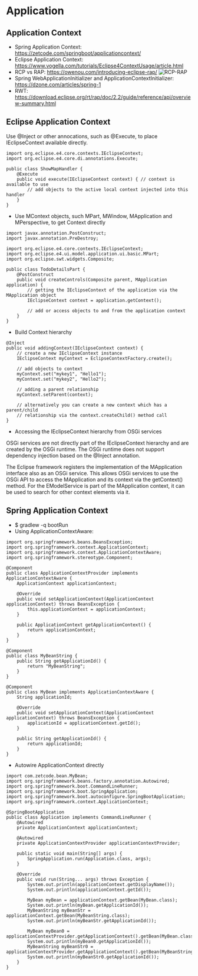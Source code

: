# Application
## Application Context
- Spring Application Context: https://zetcode.com/springboot/applicationcontext/
- Eclipse Application Context: https://www.vogella.com/tutorials/Eclipse4ContextUsage/article.html
- RCP vs RAP: https://owenou.com/introducing-eclipse-rap/
![RCP-RAP](https://owenou.com/assets/images/posts/rap_archi.png)
- Spring WebApplicationInitializer and ApplicationContextInitializer: https://dzone.com/articles/spring-1
- RWT: https://download.eclipse.org/rt/rap/doc/2.2/guide/reference/api/overview-summary.html


## Eclipse Application Context
Use @Inject or other annocations, such as @Execute, to place IEclipseContext available directly.
```
import org.eclipse.e4.core.contexts.IEclipseContext;
import org.eclipse.e4.core.di.annotations.Execute;

public class ShowMapHandler {
    @Execute
    public void execute(IEclipseContext context) { // context is available to use
        // add objects to the active local context injected into this handler
    }
}
```
- Use MContext objects, such MPart, MWindow, MApplication and MPerspective, to get Context directly 
```
import javax.annotation.PostConstruct;
import javax.annotation.PreDestroy;

import org.eclipse.e4.core.contexts.IEclipseContext;
import org.eclipse.e4.ui.model.application.ui.basic.MPart;
import org.eclipse.swt.widgets.Composite;

public class TodoDetailsPart {
    @PostConstruct
    public void createControls(Composite parent, MApplication application) {
        // getting the IEclipseContext of the application via the MApplication object
        IEclipseContext context = application.getContext();

        // add or access objects to and from the application context
    }
}
```
- Build Context hierarchy 
```
@Inject
public void addingContext(IEclipseContext context) {
    // create a new IEclipseContext instance
    IEclipseContext myContext = EclipseContextFactory.create();

    // add objects to context
    myContext.set("mykey1", "Hello1");
    myContext.set("mykey2", "Hello2");

    // adding a parent relationship
    myContext.setParent(context);

    // alternatively you can create a new context which has a parent/child
    // relationship via the context.createChild() method call
}
```
- Accessing the IEclipseContext hierarchy from OSGi services

OSGi services are not directly part of the IEclipseContext hierarchy and are created by the OSGi runtime. 
The OSGi runtime does not support dependency injection based on the @Inject annotation.

The Eclipse framework registers the implementation of the MApplication interface also as an OSGi service. 
This allows OSGi services to use the OSGi API to access the MApplication and its context via the getContext() method. 
For the EModelService is part of the MApplication context, it can be used to search for other context elements via it.

## Spring Application Context
- $ gradlew -q bootRun
- Using ApplicationContextAware:
```
import org.springframework.beans.BeansException;
import org.springframework.context.ApplicationContext;
import org.springframework.context.ApplicationContextAware;
import org.springframework.stereotype.Component;

@Component
public class ApplicationContextProvider implements ApplicationContextAware {
    ApplicationContext applicationContext;

    @Override
    public void setApplicationContext(ApplicationContext applicationContext) throws BeansException {
        this.applicationContext = applicationContext;
    }

    public ApplicationContext getApplicationContext() {
        return applicationContext;
    }
}

@Component
public class MyBeanString {
    public String getApplicationId() {
        return "MyBeanString";
    }
}

@Component
public class MyBean implements ApplicationContextAware {
    String applicationId;

    @Override
    public void setApplicationContext(ApplicationContext applicationContext) throws BeansException {
        applicationId = applicationContext.getId();
    }

    public String getApplicationId() {
        return applicationId;
    }
}
```
- Autowire ApplicationContext directly
```
import com.zetcode.bean.MyBean;
import org.springframework.beans.factory.annotation.Autowired;
import org.springframework.boot.CommandLineRunner;
import org.springframework.boot.SpringApplication;
import org.springframework.boot.autoconfigure.SpringBootApplication;
import org.springframework.context.ApplicationContext;

@SpringBootApplication
public class Application implements CommandLineRunner {
    @Autowired
    private ApplicationContext applicationContext;
    
    @Autowired
    private ApplicationContextProvider applicationContextProvider;
    
    public static void main(String[] args) {
        SpringApplication.run(Application.class, args);
    }

    @Override
    public void run(String... args) throws Exception {
        System.out.println(applicationContext.getDisplayName());
        System.out.println(applicationContext.getId());

        MyBean myBean = applicationContext.getBean(MyBean.class);
        System.out.println(myBean.getApplicationId());
        MyBeanString myBeanStr = applicationContext.getBean(MyBeanString.class);
        System.out.println(myBeanStr.getApplicationId());
        
        MyBean myBean0 = applicationContextProvider.getApplicationContext().getBean(MyBean.class);
        System.out.println(myBean0.getApplicationId());
        MyBeanString myBeanStr0 = applicationContextProvider.getApplicationContext().getBean(MyBeanString.class);
        System.out.println(myBeanStr0.getApplicationId());
    }
}
```
